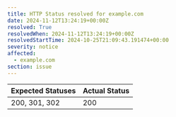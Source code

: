 ```yaml
---
title: HTTP Status resolved for example.com
date: 2024-11-12T13:24:19+00:00Z
resolved: True
resolvedWhen: 2024-11-12T13:24:19+00:00Z
resolvedStartTime: 2024-10-25T21:09:43.191474+00:00
severity: notice
affected:
  - example.com
section: issue
---
```


| Expected Statuses | Actual Status  |
|-------------------|----------------|
| 200, 301, 302 | 200 |
